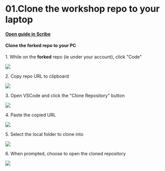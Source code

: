 # 01.Clone the workshop repo to your laptop
#### [Open guide in Scribe](https://scribehow.com/shared/01Clone_the_workshop_repo_to_your_laptop__WIBWi5HxQny64RiSxMOqDA)


#### Clone the forked repo to your PC


1\. While on the **forked** repo (ie under your account), click "Code"

![](https://ajeuwbhvhr.cloudimg.io/https://colony-recorder.s3.amazonaws.com/files/2025-05-21/4b3cbea9-9271-42da-8d14-fa05b83b6bfb/File.jpeg?tl_px=423,0&br_px=1800,769&force_format=jpeg&q=100&width=1120.0&wat=1&wat_opacity=1&wat_gravity=northwest&wat_url=https://colony-recorder.s3.amazonaws.com/images/watermarks/FB923C_standard.png&wat_pad=574,248)


2\. Copy repo URL to clipboard

![](https://ajeuwbhvhr.cloudimg.io/https://colony-recorder.s3.amazonaws.com/files/2025-05-21/7b6cf5ea-3f26-4e06-aab5-4327921d0598/File.jpeg?tl_px=423,138&br_px=1800,907&force_format=jpeg&q=100&width=1120.0&wat=1&wat_opacity=1&wat_gravity=northwest&wat_url=https://colony-recorder.s3.amazonaws.com/images/watermarks/FB923C_standard.png&wat_pad=556,276)


3\. Open VSCode and click the "Clone Repository" button

![](https://ajeuwbhvhr.cloudimg.io/https://colony-recorder.s3.amazonaws.com/files/2025-05-21/1dc58c49-a2e2-4968-97cd-a4110791959b/File.jpeg?tl_px=0,0&br_px=1800,1006&force_format=jpeg&q=100&width=1120.0)


4\. Paste the copied URL

![](https://ajeuwbhvhr.cloudimg.io/https://colony-recorder.s3.amazonaws.com/files/2025-05-21/db0b9c24-e855-46d5-b676-ac92cbe33e0b/File.jpeg?tl_px=0,0&br_px=1800,1006&force_format=jpeg&q=100&width=1120.0)


5\. Select the local folder to clone into

![](https://ajeuwbhvhr.cloudimg.io/https://colony-recorder.s3.amazonaws.com/files/2025-05-21/58cd908e-327d-4fc2-bc83-0246d126b0c8/File.jpeg?tl_px=0,0&br_px=1800,1006&force_format=jpeg&q=100&width=1120.0)


6\. When prompted, choose to open the cloned repository

![](https://ajeuwbhvhr.cloudimg.io/https://colony-recorder.s3.amazonaws.com/files/2025-05-21/9e13e30b-fec5-41ce-be83-b9520c049225/File.jpeg?tl_px=196,227&br_px=1572,996&force_format=jpeg&q=100&width=1120.0&wat=1&wat_opacity=1&wat_gravity=northwest&wat_url=https://colony-recorder.s3.amazonaws.com/images/watermarks/FB923C_standard.png&wat_pad=524,276)